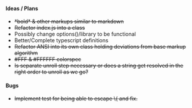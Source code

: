 #### Ideas / Plans
 * ~~\*bold\* & other markups similar to markdown~~
 * ~~Refactor index.js into a class~~
 * Possibly change options()/library to be functional
 * Better/Complete typescript definitions
 * ~~Refactor ANSI into its own class holding deviations from base markup algorithm~~
 * ~~#FFF & #FFFFFF colorspec~~
 * ~~Is separate unroll step necessary or does a string get resolved in the right order
    to unroll as we go?~~

#### Bugs
 * ~~Implement test for being able to escape \\{ and fix.~~
